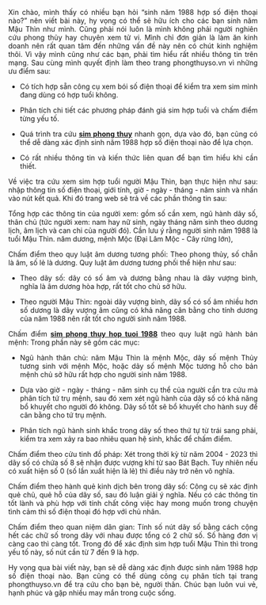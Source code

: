 <p dir="ltr" style="text-align: justify;"><span style="font-size:14px">Xin chào, mình thấy có nhiều bạn hỏi &ldquo;sinh năm 1988 hợp số điện thoại nào?&rdquo; nên viết bài này, hy vọng có thể sẽ hữu ích cho các bạn sinh năm Mậu Thìn như mình. Cũng phải nói luôn là mình không phải người nghiên cứu phong thủy hay chuyên xem tử vi. Mình chỉ đơn giản là làm ăn kinh doanh nên rất quan tâm đến những vấn đề này nên có chút kinh nghiệm thôi. Vì vậy mình cũng như các bạn, phải tìm hiểu rất nhiều thông tin trên mạng. Sau cùng mình quyết định làm theo trang phongthuyso.vn vì những ưu điểm sau:</span></p>

<ul>
	<li dir="ltr">
	<p dir="ltr" style="text-align: justify;"><span style="font-size:14px">Có tích hợp sẵn công cụ xem bói số điện thoại để kiểm tra xem sim mình đang dùng có hợp tuổi không.</span></p>
	</li>
	<li dir="ltr">
	<p dir="ltr" style="text-align: justify;"><span style="font-size:14px">Phân tích chi tiết các phương pháp đánh giá sim hợp tuổi và chấm điểm từng yếu tố.</span></p>
	</li>
	<li dir="ltr">
	<p dir="ltr" style="text-align: justify;"><span style="font-size:14px">Quá trình tra cứu <strong><a href="https://phongthuyso.vn/xem-phong-thuy-sim.html">sim phong thuy</a></strong> nhanh gọn, dựa vào đó, bạn cũng có thể dễ dàng xác định sinh năm 1988 hợp số điện thoại nào để lựa chọn.</span></p>
	</li>
	<li dir="ltr">
	<p dir="ltr" style="text-align: justify;"><span style="font-size:14px">Có rất nhiều thông tin và kiến thức liên quan để bạn tìm hiểu khi cần thiết.</span></p>
	</li>
</ul>

<p dir="ltr" style="text-align: justify;"><span style="font-size:14px">Về việc tra cứu xem sim hợp tuổi người Mậu Thìn, bạn thực hiện như sau: nhập thông tin số điện thoại, giới tính, giờ - ngày - tháng - năm sinh và nhấn vào nút kết quả. Khi đó trang web sẽ trả về các phần thông tin sau:</span></p>

<p dir="ltr" style="text-align: justify;"><span style="font-size:14px">Tổng hợp các thông tin của người xem: gồm số cần xem, ngũ hành dãy số, thân chủ (tức người xem: nam hay nữ sinh, ngày tháng năm sinh theo dương lịch, âm lịch và can chi của người đó). Cần lưu ý rằng người sinh năm 1988 là tuổi Mậu Thìn. năm dương, mệnh Mộc (Đại Lâm Mộc - Cây rừng lớn),</span></p>

<p dir="ltr" style="text-align: justify;"><span style="font-size:14px">Chấm điểm theo quy luật âm dương tương phối: Theo phong thủy, số chẵn là âm, số lẻ là dương. Quy luật âm dương tương phối thể hiện như sau:</span></p>

<ul>
	<li dir="ltr">
	<p dir="ltr" style="text-align: justify;"><span style="font-size:14px">Theo dãy số: dãy có số âm và dương bằng nhau là dãy vượng bình, nghĩa là âm dương hòa hợp, rất tốt cho chủ sở hữu.</span></p>
	</li>
	<li dir="ltr">
	<p dir="ltr" style="text-align: justify;"><span style="font-size:14px">Theo người Mậu Thìn: ngoài dãy vượng bình, dãy số có số âm nhiều hơn số dương là dãy vượng âm cũng có khả năng cân bằng cho tính dương của năm 1988 nên rất tốt cho người sinh năm 1988.</span></p>
	</li>
</ul>

<p dir="ltr" style="text-align: justify;"><span style="font-size:14px">Chấm điểm <strong><a href="https://phongthuyso.vn/tuoi-mau-thin-hop-voi-so-dien-thoai-nao.html">sim phong thuy hop tuoi 1988</a></strong> theo quy luật ngũ hành bản mệnh: Trong phần này sẽ gồm các mục:</span></p>

<ul>
	<li dir="ltr">
	<p dir="ltr" style="text-align: justify;"><span style="font-size:14px">Ngũ hành thân chủ: năm Mậu Thìn là mệnh Mộc, dãy số mệnh Thủy tương sinh với mệnh Mộc, hoặc dãy số mệnh Mộc tương hỗ cho bản mệnh chủ sở hữu rất hợp cho người sinh năm 1988.</span></p>
	</li>
	<li dir="ltr">
	<p dir="ltr" style="text-align: justify;"><span style="font-size:14px">Dựa vào giờ - ngày - tháng - năm sinh cụ thể của người cần tra cứu mà phân tích tứ trụ mệnh, sau đó xem xét ngũ hành của dãy số có khả năng bổ khuyết cho người đó không. Dãy số tốt sẽ bổ khuyết cho hành suy để cân bằng cho tứ trụ mệnh.</span></p>
	</li>
	<li dir="ltr">
	<p dir="ltr" style="text-align: justify;"><span style="font-size:14px">Phân tích ngũ hành sinh khắc trong dãy số theo thứ tự từ trái sang phải, kiểm tra xem xảy ra bao nhiêu quan hệ sinh, khắc để chấm điểm.</span></p>
	</li>
</ul>

<p dir="ltr" style="text-align: justify;"><span style="font-size:14px">Chấm điểm theo cửu tinh đồ pháp: Xét trong thời kỳ từ năm 2004 - 2023 thì dãy số có chứa số 8 sẽ nhận được vượng khí từ sao Bát Bạch. Tuy nhiên nếu có xuất hiện số 0 (số lần xuất hiện là lẻ) thì điều này trở nên vô nghĩa.</span></p>

<p dir="ltr" style="text-align: justify;"><span style="font-size:14px">Chấm điểm theo hành quẻ kinh dịch bên trong dãy số: Công cụ sẽ xác định quẻ chủ, quẻ hỗ của dãy số, sau đó luận giải ý nghĩa. Nếu có các thông tin tốt lành và phù hợp với tính chất công việc hay mong muốn trong chuyện tình cảm thì số điện thoại đó hợp với chủ nhân.</span></p>

<p dir="ltr" style="text-align: justify;"><span style="font-size:14px">Chấm điểm theo quan niệm dân gian: Tính số nút dãy số bằng cách cộng hết các chữ số trong dãy với nhau được tổng có 2 chữ số. Số hàng đơn vị càng cao thì càng tốt. Trong đó để xác định sim hợp tuổi Mậu Thìn thì trong yếu tố này, số nút cần từ 7 đến 9 là hợp.</span></p>

<div style="text-align: justify;"><span style="font-size:14px">Hy vọng qua bài viết này, bạn sẽ dễ dàng xác định được sinh năm 1988 hợp số điện thoại nào. Bạn cũng có thể dùng công cụ phân tích tại trang phongthuyso.vn để tra cứu cho bạn bè, người thân. Chúc bạn luôn vui vẻ, hạnh phúc và gặp nhiều may mắn trong cuộc sống.</span></div>
